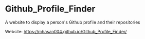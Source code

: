 # Github_Profile_Finder
A website to display a person's Github profile and their repositories

Website: https://mhasan004.github.io/Github_Profile_Finder/
